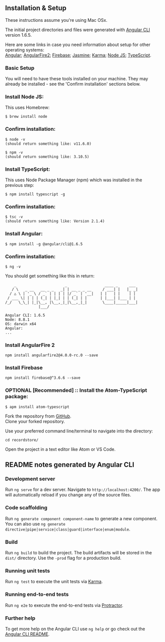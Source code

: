 ## Installation & Setup
These instructions assume you're using Mac OSx.  

The initial project directories and files were generated with [Angular CLI](https://github.com/angular/angular-cli) version 1.6.5.

Here are some links in case you need information about setup for other operating systems:  
[Angular](https://angular.io/);
[AngularFire2](https://github.com/angular/angularfire2);
[Firebase](https://firebase.google.com/docs/web/setup);
[Jasmine](https://jasmine.github.io/);
[Karma](https://karma-runner.github.io/latest/index.html);
[Node JS](https://nodejs.org/en/);
[TypeScript](https://www.typescriptlang.org/).

### Basic Setup
You will need to have these tools installed on your machine. They may already be installed - see the 'Confirm installation' sections below.

### Install Node JS:
This uses Homebrew:  
```
$ brew install node
```

### Confirm installation:
```
$ node -v
(should return something like: v11.6.0)

$ npm -v
(should return something like: 3.10.5)
```

### Install TypeScript:
This uses Node Package Manager (npm) which was installed in the previous step:
```
$ npm install typescript -g
```

### Confirm installation:
```
$ tsc -v
(should return something like: Version 2.1.4)
```

### Install Angular:
```
$ npm install -g @angular/cli@1.6.5
```

### Confirm installation:
```
$ ng -v
```

You should get something like this in return:
```
    _                      _                 ____ _     ___
   / \   _ __   __ _ _   _| | __ _ _ __     / ___| |   |_ _|
  / △ \ | '_ \ / _` | | | | |/ _` | '__|   | |   | |    | |
 / ___ \| | | | (_| | |_| | | (_| | |      | |___| |___ | |
/_/   \_\_| |_|\__, |\__,_|_|\__,_|_|       \____|_____|___|
               |___/

Angular CLI: 1.6.5
Node: 8.8.1
OS: darwin x64
Angular:
...
```

### Install AngularFire 2
```
npm install angularfire2@4.0.0-rc.0 --save
```

### Install Firebase
```
npm install firebase@^3.6.6 --save
```

### OPTIONAL [Recommended] :: Install the Atom-TypeScript package:
```
$ apm install atom-typescript
```

Fork the repository from [GitHub](https://github.com/skillitzimberg/recordstore).  
Clone your forked repository.  

Use your preferred command line/terminal to navigate into the directory:
```
cd recordstore/
```

Open the project in a text editor like Atom or VS Code.

## README notes generated by Angular CLI

### Development server
Run `ng serve` for a dev server. Navigate to `http://localhost:4200/`. The app will automatically reload if you change any of the source files.

### Code scaffolding
Run `ng generate component component-name` to generate a new component. You can also use `ng generate directive|pipe|service|class|guard|interface|enum|module`.

### Build
Run `ng build` to build the project. The build artifacts will be stored in the `dist/` directory. Use the `-prod` flag for a production build.

### Running unit tests
Run `ng test` to execute the unit tests via [Karma](https://karma-runner.github.io).

### Running end-to-end tests
Run `ng e2e` to execute the end-to-end tests via [Protractor](http://www.protractortest.org/).

### Further help
To get more help on the Angular CLI use `ng help` or go check out the [Angular CLI README](https://github.com/angular/angular-cli/blob/master/README.md).
